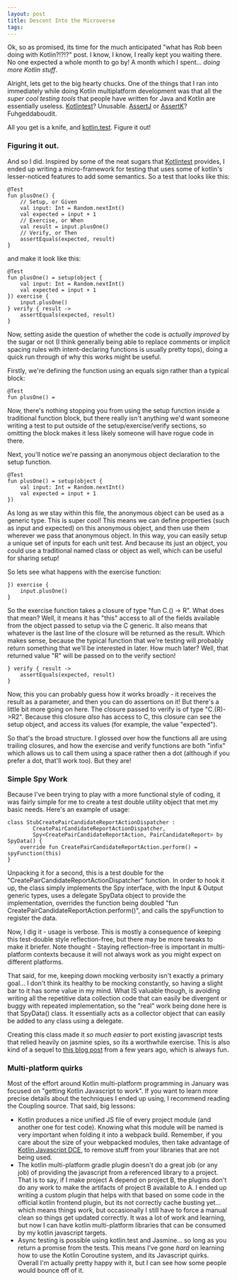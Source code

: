 ```yaml
---
layout: post
title: Descent Into the Microverse
tags: 
---
```


Ok, so as promised, its time for the much anticipated "what has Rob been doing with Kotlin?!?!?" post. I know, I know, I really kept you waiting there. No one expected a whole month to go by! A month which I spent... *doing more Kotlin stuff*.

Alright, lets get to the big hearty chucks. One of the things that I ran into immediately while doing Kotlin multiplatform development was that all the *super cool testing tools* that people have written for Java and Kotlin are essentially useless. [Kotlintest](https://github.com/kotlintest/kotlintest)? Unusable. [AssertJ](http://joel-costigliola.github.io/assertj/) or [AssertK](https://github.com/willowtreeapps/assertk)? Fuhgeddaboudit.

All you get is a knife, and [kotlin.test](https://kotlinlang.org/api/latest/kotlin.test/index.html). Figure it out!

### Figuring it out.

And so I did. Inspired by some of the neat sugars that [Kotlintest](https://github.com/kotlintest/kotlintest) provides, I ended up writing a micro-framework for testing that uses some of kotlin's lesser-noticed features to add some semantics. So a test that looks like this:

    @Test
    fun plusOne() {
        // Setup, or Given
        val input: Int = Random.nextInt()
        val expected = input + 1
        // Exercise, or When
        val result = input.plusOne()
        // Verify, or Then
        assertEquals(expected, result)
    }
    
and make it look like this:

    @Test
    fun plusOne() = setup(object {
        val input: Int = Random.nextInt()
        val expected = input + 1
    }) exercise {
        input.plusOne()
    } verify { result ->
        assertEquals(expected, result)
    }
    
Now, setting aside the question of whether the code is *actually improved* by the sugar or not (I think generally being able to replace comments or implicit spacing rules with intent-declaring functions is usually pretty tops), doing a quick run through of why this works might be useful. 

Firstly, we're defining the function using an equals sign rather than a typical block:

    @Test
    fun plusOne() = 
    
Now, there's nothing stopping you from using the setup function inside a traditional function block, but there really isn't anything we'd want someone writing a test to put outside of the setup/exercise/verify sections, so omitting the block makes it less likely someone will have rogue code in there.

Next, you'll notice we're passing an anonymous object declaration to the setup function.

    @Test
    fun plusOne() = setup(object {
        val input: Int = Random.nextInt()
        val expected = input + 1
    })
    
As long as we stay within this file, the anonymous object can be used as a generic type. This is super cool! This means we can define properties (such as input and expected) on this anonymous object, and then use them wherever we pass that anonymous object. In this way, you can easily setup a unique set of inputs for each unit test. And because its just an object, you could use a traditional named class or object as well, which can be useful for sharing setup!

So lets see what happens with the exercise function:

    }) exercise {
        input.plusOne()
    }

So the exercise function takes a closure of type "fun C.() -> R". What does that mean? Well, it means it has "this" access to all of the fields available from the object passed to setup via the C generic. It also means that whatever is the last line of the closure will be returned as the result. Which makes sense, because the typical function that we're testing will probably return something that we'll be interested in later. How much later? Well, that returned value "R" will be passed on to the verify section!

    } verify { result ->
        assertEquals(expected, result)
    }

Now, this you can probably guess how it works broadly - it receives the result as a parameter, and then you can do assertions on it! But there's a little bit more going on here. The closure passed to verify is of type "C.(R)->R2". Because this closure *also* has access to C, this closure can see the setup object, and access its values (for example, the value "expected").

So that's the broad structure. I glossed over how the functions all are using trailing closures, and how the exercise and verify functions are both "infix" which allows us to call them using a space rather then a dot (although if you prefer a dot, that'll work too). But they are!

### Simple Spy Work

Because I've been trying to play with a more functional style of coding, it was fairly simple for me to create a test double utility object that met my basic needs. Here's an example of usage:

    class StubCreatePairCandidateReportActionDispatcher :
            CreatePairCandidateReportActionDispatcher, 
            Spy<CreatePairCandidateReportAction, PairCandidateReport> by SpyData() {
        override fun CreatePairCandidateReportAction.perform() = spyFunction(this)
    }
    
Unpacking it for a second, this is a test double for the "CreatePairCandidateReportActionDispatcher" function. In order to hook it up, the class simply implements the Spy interface, with the Input & Output generic types, uses a delegate SpyData object to provide the implementation, overrides the function being doubled "fun CreatePairCandidateReportAction.perform()", and calls the spyFunction to register the data.

Now, I dig it - usage is verbose. This is mostly a consequence of keeping this test-double style reflection-free, but there may be more tweaks to make it briefer.  Note thought - Staying reflection-free is important in multi-platform contexts because it will not always work as you might expect on different platforms.

That said, for me, keeping down mocking verbosity isn't exactly a primary goal... I don't think its healthy to be mocking constantly, so having a slight bar to it has some value in my mind. What IS valuable though, is avoiding writing all the repetitive data collection code that can easily be divergent or buggy with repeated implementation, so the "real" work being done here is that SpyData() class. It essentially acts as a collector object that can easily be added to any class using a delegate.

Creating this class made it *so much easier* to port existing javascript tests that relied heavily on jasmine spies, so its a worthwhile exercise. This is also kind of a sequel to [this blog post](/A-Synthetic-Creature) from a few years ago, which is always fun.

### Multi-platform quirks

Most of the effort around Kotlin multi-platform programming in January was focused on "getting Kotlin Javascript to work". If you want to learn more precise details about the techniques I ended up using, I recommend reading the Coupling source. That said, big lessons:

- Kotlin produces a nice unified JS file of every project module (and another one for test code). Knowing what this module will be named is very important when folding it into a webpack build. Remember, if you care about the size of your webpacked modules, then take advantage of [Kotlin Javascript DCE](https://kotlinlang.org/docs/reference/javascript-dce.html), to remove stuff from your libraries that are not being used.
- The kotlin multi-platform gradle plugin doesn't do a great job (or any job) of providing the javascript from a referenced library to a project. That is to say, if I make project A depend on project B, the plugins don't do any work to make the artifacts of project B available to A. I ended up writing a custom plugin that helps with that based on some code in the official kotlin frontend plugin, but its not correctly cache busting yet... which means things work, but occasionally I still have to force a manual clean so things get updated correctly.  It was a lot of work and learning, but now I can have kotlin multi-platform libraries that can be consumed by my kotlin javascript targets.
- Async testing is possible using kotlin.test and Jasmine... so long as you return a promise from the tests. This means I've gone *hard* on learning how to use the Kotlin Coroutine system, and its Javascript quirks. Overall I'm actually pretty happy with it, but I can see how some people would bounce off of it.